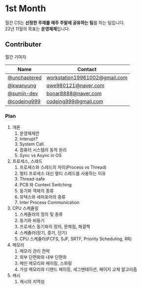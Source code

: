 # 1st Month

월간 CS는 **선정한 주제를 매주 주말에 공유하는 팀**를 하는 팀입니다. <br>
22년 11월의 목표는 **운영체제**입니다.

## Contributer

월간 기여자

| Name | Contact |
| ---- | ------- |
| [@unchaptered](https://github.com/unchaptered) | workstation19961002@gmail.com |
| [@kwanyung](https://github.com/kwanyung) | qwe980121@naver.com |
| [@sumin-dev](https://github.com/sumin-dev) | bonar8888@naver.com |
| [@codeing999](https://github.com/codeing999) | codeing999@gmail.com |

### Plan

1. 개론
   1. 운영체제란
   2. Interupt?
   3. System Call.
   4. 컴퓨터 시스템의 동작 원리
   5. Sync vs Async in OS
2. 프로세스, 스레드
   1. 프로세스와 스레드의 차이(Process vs Thread)
   2. 멀티 프로세스 대신 멀티 스레드를 사용하는 이유
   3. Thread-safe
   4. PCB 와 Context Switching
   5. 동기화 객체의 종류
   6. 뮤텍스와 세마포어의 종류
   7. Inter Process Communication
3. CPU 스케쥴링
   1. 스케줄러의 정의 및 종류
   2. 동기와 비동기
   3. 프로세스 동기화의 정의, 문제점, 해결책
   4. 스케쥴러(장기, 중기, 단기)
   5. CPU 스케쥴러(FCFS, SJF, SRTF, Priority Scheduling, RR)
4. 메모리
   1. 메모리 관리 전략
   2. 외부 단편화와 내부 단편화
   3. 메인 메모리와 페이징, 스와핑
   4. 가상 메모리와 디맨드 페이징, 세그멘테이션, 페이지 교체 알고리즘
5. 캐시
   1. 캐시의 지역성
